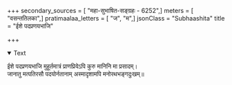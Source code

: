+++
secondary_sources = [ "महा-सुभाषित-सङ्ग्रहः - 6252",]
meters = [ "वसन्ततिलका",]
pratimaalaa_letters = [ "ज", "म",]
jsonClass = "Subhaashita"
title = "ईशे पदप्रणयभाजि"

+++

<details open><summary>Text</summary>

ईशे पदप्रणयभाजि मुहूर्तमात्रं प्राणप्रियेऽपि कुरु मानिनि मा प्रसादम्।  
जानातु मत्पतिरसौ पदयोर्नतानाम् अस्मादृशामपि मनोरथभङ्गदुःखम्॥
</details>
